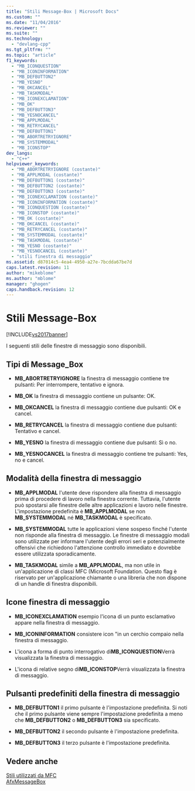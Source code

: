 ```yaml
---
title: "Stili Message-Box | Microsoft Docs"
ms.custom: ""
ms.date: "11/04/2016"
ms.reviewer: ""
ms.suite: ""
ms.technology: 
  - "devlang-cpp"
ms.tgt_pltfrm: ""
ms.topic: "article"
f1_keywords: 
  - "MB_ICONQUESTION"
  - "MB_ICONINFORMATION"
  - "MB_DEFBUTTON2"
  - "MB_YESNO"
  - "MB_OKCANCEL"
  - "MB_TASKMODAL"
  - "MB_ICONEXCLAMATION"
  - "MB_OK"
  - "MB_DEFBUTTON3"
  - "MB_YESNOCANCEL"
  - "MB_APPLMODAL"
  - "MB_RETRYCANCEL"
  - "MB_DEFBUTTON1"
  - "MB_ABORTRETRYIGNORE"
  - "MB_SYSTEMMODAL"
  - "MB_ICONSTOP"
dev_langs: 
  - "C++"
helpviewer_keywords: 
  - "MB_ABORTRETRYIGNORE (costante)"
  - "MB_APPLMODAL (costante)"
  - "MB_DEFBUTTON1 (costante)"
  - "MB_DEFBUTTON2 (costante)"
  - "MB_DEFBUTTON3 (costante)"
  - "MB_ICONEXCLAMATION (costante)"
  - "MB_ICONINFORMATION (costante)"
  - "MB_ICONQUESTION (costante)"
  - "MB_ICONSTOP (costante)"
  - "MB_OK (costante)"
  - "MB_OKCANCEL (costante)"
  - "MB_RETRYCANCEL (costante)"
  - "MB_SYSTEMMODAL (costante)"
  - "MB_TASKMODAL (costante)"
  - "MB_YESNO (costante)"
  - "MB_YESNOCANCEL (costante)"
  - "stili finestra di messaggio"
ms.assetid: d87014c5-4ea4-4950-a27e-7bcdda67be7d
caps.latest.revision: 11
author: "mikeblome"
ms.author: "mblome"
manager: "ghogen"
caps.handback.revision: 12
---
```

# Stili Message-Box
[!INCLUDE[vs2017banner](../../assembler/inline/includes/vs2017banner.md)]

I seguenti stili delle finestre di messaggio sono disponibili.  
  
## Tipi di Message\_Box  
  
-   **MB\_ABORTRETRYIGNORE** la finestra di messaggio contiene tre pulsanti: Per interrompere, tentativo e ignora.  
  
-   **MB\_OK** la finestra di messaggio contiene un pulsante: OK.  
  
-   **MB\_OKCANCEL** la finestra di messaggio contiene due pulsanti: OK e cancel.  
  
-   **MB\_RETRYCANCEL** la finestra di messaggio contiene due pulsanti: Tentativo e cancel.  
  
-   **MB\_YESNO** la finestra di messaggio contiene due pulsanti: Sì o no.  
  
-   **MB\_YESNOCANCEL** la finestra di messaggio contiene tre pulsanti: Yes, no e cancel.  
  
## Modalità della finestra di messaggio  
  
-   **MB\_APPLMODAL** l'utente deve rispondere alla finestra di messaggio prima di procedere di lavoro nella finestra corrente.  Tuttavia, l'utente può spostarsi alle finestre delle altre applicazioni e lavoro nelle finestre.  L'impostazione predefinita è **MB\_APPLMODAL** se non **MB\_SYSTEMMODAL** né **MB\_TASKMODAL** è specificato.  
  
-   **MB\_SYSTEMMODAL** tutte le applicazioni viene sospeso finché l'utente non risponde alla finestra di messaggio.  Le finestre di messaggio modali sono utilizzate per informare l'utente degli errori seri e potenzialmente offensivi che richiedono l'attenzione controllo immediato e dovrebbe essere utilizzata sporadicamente.  
  
-   **MB\_TASKMODAL** simile a **MB\_APPLMODAL**, ma non utile in un'applicazione di classi MFC \(Microsoft Foundation.  Questo flag è riservato per un'applicazione chiamante o una libreria che non dispone di un handle di finestra disponibili.  
  
## Icone finestra di messaggio  
  
-   **MB\_ICONEXCLAMATION** esempio l'icona di un punto esclamativo appare nella finestra di messaggio.  
  
-   **MB\_ICONINFORMATION** consistere icon "in un cerchio compaio nella finestra di messaggio.  
  
-   L'icona a forma di punto interrogativo di**MB\_ICONQUESTION**Verrà visualizzata la finestra di messaggio.  
  
-   L'icona di relative segno di**MB\_ICONSTOP**Verrà visualizzata la finestra di messaggio.  
  
## Pulsanti predefiniti della finestra di messaggio  
  
-   **MB\_DEFBUTTON1** il primo pulsante è l'impostazione predefinita.  Si noti che il primo pulsante viene sempre l'impostazione predefinita a meno che **MB\_DEFBUTTON2** o **MB\_DEFBUTTON3** sia specificato.  
  
-   **MB\_DEFBUTTON2** il secondo pulsante è l'impostazione predefinita.  
  
-   **MB\_DEFBUTTON3** il terzo pulsante è l'impostazione predefinita.  
  
## Vedere anche  
 [Stili utilizzati da MFC](../../mfc/reference/styles-used-by-mfc.md)   
 [AfxMessageBox](../Topic/AfxMessageBox.md)